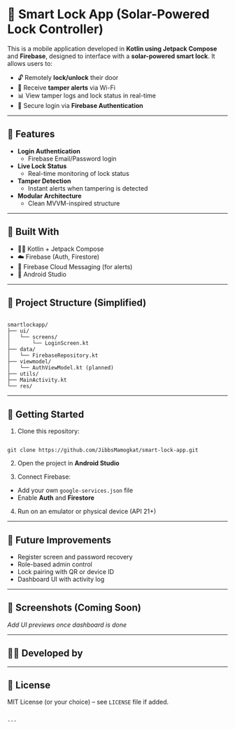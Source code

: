 
# 🔐 Smart Lock App (Solar-Powered Lock Controller)

This is a mobile application developed in **Kotlin using Jetpack Compose** and **Firebase**, designed to interface with a **solar-powered smart lock**. It allows users to:

- 🔓 Remotely **lock/unlock** their door
- 🚨 Receive **tamper alerts** via Wi-Fi
- 📊 View tamper logs and lock status in real-time
- 🔐 Secure login via **Firebase Authentication**

---

## 📱 Features

- **Login Authentication**
  - Firebase Email/Password login
- **Live Lock Status**
  - Real-time monitoring of lock status
- **Tamper Detection**
  - Instant alerts when tampering is detected
- **Modular Architecture**
  - Clean MVVM-inspired structure

---

## 🧰 Built With

- 🧑‍💻 Kotlin + Jetpack Compose
- ☁️ Firebase (Auth, Firestore)
- 🔔 Firebase Cloud Messaging (for alerts)
- 📱 Android Studio

---

## 📁 Project Structure (Simplified)

```

smartlockapp/
├── ui/
│   └── screens/
│       └── LoginScreen.kt
├── data/
│   └── FirebaseRepository.kt
├── viewmodel/
│   └── AuthViewModel.kt (planned)
├── utils/
├── MainActivity.kt
└── res/

```

---

## 🚀 Getting Started

1. Clone this repository:
```

git clone https://github.com/JibbsMamogkat/smart-lock-app.git

```

2. Open the project in **Android Studio**

3. Connect Firebase:
- Add your own `google-services.json` file
- Enable **Auth** and **Firestore**

4. Run on an emulator or physical device (API 21+)

---

## 📌 Future Improvements

- Register screen and password recovery
- Role-based admin control
- Lock pairing with QR or device ID
- Dashboard UI with activity log

---

## 📸 Screenshots (Coming Soon)
_Add UI previews once dashboard is done_

---

## 👨‍💻 Developed by

---

## 📜 License

MIT License (or your choice) – see `LICENSE` file if added.
```

---
